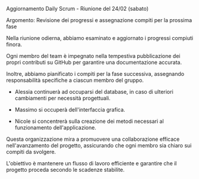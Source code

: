 Aggiornamento Daily Scrum - Riunione del 24/02 (sabato)

Argomento: Revisione dei progressi e assegnazione compiti per la prossima fase

Nella riunione odierna, abbiamo esaminato e aggiornato i progressi compiuti finora. 

Ogni membro del team è impegnato nella tempestiva pubblicazione dei propri contributi su GitHub per garantire una documentazione accurata.

Inoltre, abbiamo pianificato i compiti per la fase successiva, assegnando responsabilità specifiche a ciascun membro del gruppo. 

- Alessia continuerà ad occuparsi del database, in caso di ulteriori cambiamenti per necessità progettuali.

- Massimo si occuperà dell'interfaccia grafica.

- Nicole si concentrerà sulla creazione dei metodi necessari al funzionamento dell'applicazione.

Questa organizzazione mira a promuovere una collaborazione efficace nell'avanzamento del progetto, assicurando che ogni membro sia chiaro sui compiti da svolgere.

L'obiettivo è mantenere un flusso di lavoro efficiente e garantire che il progetto proceda secondo le scadenze stabilite.
